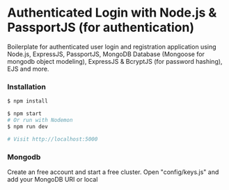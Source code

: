 # Authenticated Login with Node.js & PassportJS (for authentication)

Boilerplate for authenticated user login and registration application using Node.js, ExpressJS, PassportJS, MongoDB Database (Mongoose for mongodb object modeling), ExpressJS & BcryptJS (for password hashing), EJS and more.

### Installation

```sh
$ npm install
````

```sh
$ npm start
# Or run with Nodemon
$ npm run dev

# Visit http://localhost:5000
```

### Mongodb

Create an free account and start a free cluster.
Open "config/keys.js" and add your MongoDB URI or local